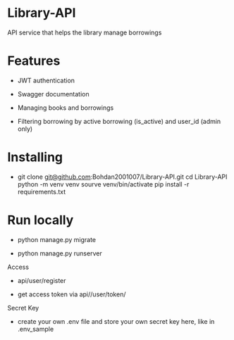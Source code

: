 # Library-API

API service that helps the library manage borrowings

# Features

- JWT authentication

- Swagger documentation

- Managing books and borrowings

- Filtering borrowing by active borrowing (is_active) and user_id (admin only)

# Installing

- git clone git@github.com:Bohdan2001007/Library-API.git
cd Library-API
python -m venv venv
sourve venv/bin/activate
pip install -r requirements.txt

# Run locally

- python manage.py migrate

- python manage.py runserver

Access

- api/user/register

- get access token via api//user/token/

Secret Key

- create your own .env file and store your own secret key here, like in .env_sample
